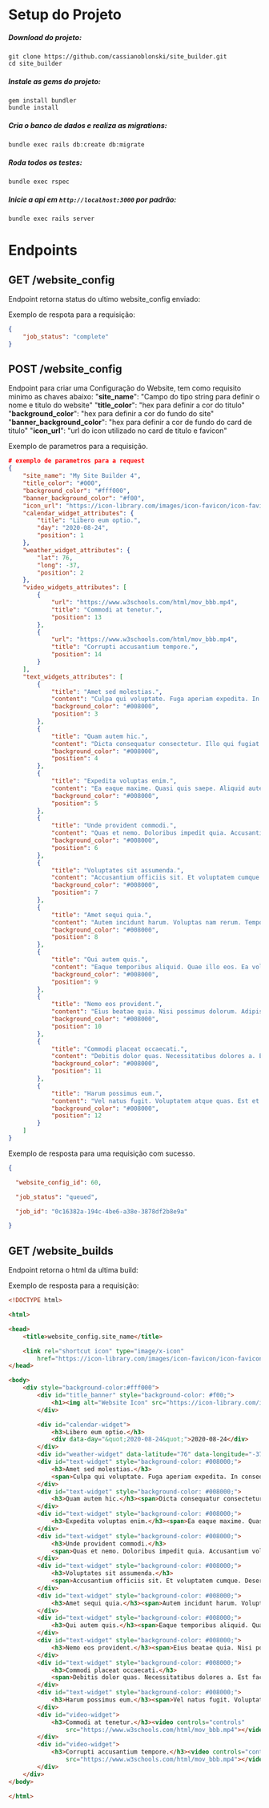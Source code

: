 # Setup do Projeto

##### Download do projeto:

```console
git clone https://github.com/cassianoblonski/site_builder.git
cd site_builder
```

##### Instale as gems do projeto:

```console
gem install bundler
bundle install
```

##### Cria o banco de dados e realiza as migrations:

```console
bundle exec rails db:create db:migrate
```

##### Roda todos os testes:

```console
bundle exec rspec
```

##### Inicie a api em `http://localhost:3000` por padrão:

```console
bundle exec rails server
```



# Endpoints

## GET /website_config

Endpoint retorna status do ultimo website_config enviado:

Exemplo de respota para a requisição:

```json
{
    "job_status": "complete"
}
```



## POST /website_config

Endpoint para criar uma Configuração do Website, tem como requisito minimo as chaves abaixo:
    "**site_name**": "Campo do tipo string para definir o nome e titulo do website"
    "**title_color**": "hex para definir a cor do titulo"
    "**background_color**": "hex para definir a cor do fundo do site"
    "**banner_background_color**": "hex para definir a cor de fundo do card de titulo"
    "**icon_url**": "url do icon utilizado no card de titulo e favicon"

Exemplo de parametros para a requisição.

```json
# exemplo de parametros para a request
{
    "site_name": "My Site Builder 4",
    "title_color": "#000",
    "background_color": "#fff000",
    "banner_background_color": "#f00",
    "icon_url": "https://icon-library.com/images/icon-favicon/icon-favicon-4.jpg",
    "calendar_widget_attributes": {
        "title": "Libero eum optio.",
        "day": "2020-08-24",
        "position": 1
    },
    "weather_widget_attributes": {
        "lat": 76,
        "long": -37,
        "position": 2
    },
    "video_widgets_attributes": [
        {
            "url": "https://www.w3schools.com/html/mov_bbb.mp4",
            "title": "Commodi at tenetur.",
            "position": 13
        },
        {
            "url": "https://www.w3schools.com/html/mov_bbb.mp4",
            "title": "Corrupti accusantium tempore.",
            "position": 14
        }
    ],
    "text_widgets_attributes": [
        {
            "title": "Amet sed molestias.",
            "content": "Culpa qui voluptate. Fuga aperiam expedita. In consequatur distinctio.",
            "background_color": "#008000",
            "position": 3
        },
        {
            "title": "Quam autem hic.",
            "content": "Dicta consequatur consectetur. Illo qui fugiat. Possimus aut libero.",
            "background_color": "#008000",
            "position": 4
        },
        {
            "title": "Expedita voluptas enim.",
            "content": "Ea eaque maxime. Quasi quis saepe. Aliquid autem dolores.",
            "background_color": "#008000",
            "position": 5
        },
        {
            "title": "Unde provident commodi.",
            "content": "Quas et nemo. Doloribus impedit quia. Accusantium voluptatum omnis.",
            "background_color": "#008000",
            "position": 6
        },
        {
            "title": "Voluptates sit assumenda.",
            "content": "Accusantium officiis sit. Et voluptatem cumque. Deserunt consectetur laborum.",
            "background_color": "#008000",
            "position": 7
        },
        {
            "title": "Amet sequi quia.",
            "content": "Autem incidunt harum. Voluptas nam rerum. Tempore ut accusamus.",
            "background_color": "#008000",
            "position": 8
        },
        {
            "title": "Qui autem quis.",
            "content": "Eaque temporibus aliquid. Quae illo eos. Ea voluptatum qui.",
            "background_color": "#008000",
            "position": 9
        },
        {
            "title": "Nemo eos provident.",
            "content": "Eius beatae quia. Nisi possimus dolorum. Adipisci aut minima.",
            "background_color": "#008000",
            "position": 10
        },
        {
            "title": "Commodi placeat occaecati.",
            "content": "Debitis dolor quas. Necessitatibus dolores a. Est facilis sit.",
            "background_color": "#008000",
            "position": 11
        },
        {
            "title": "Harum possimus eum.",
            "content": "Vel natus fugit. Voluptatem atque quas. Est et omnis.",
            "background_color": "#008000",
            "position": 12
        }
    ]
}
```

Exemplo de resposta para uma requisição com sucesso.

```json
{

  "website_config_id": 60,

  "job_status": "queued",

  "job_id": "0c16382a-194c-4be6-a38e-3878df2b8e9a"

}
```

## GET /website_builds

Endpoint retorna o html da ultima build:

Exemplo de resposta para a requisição:

```html
<!DOCTYPE html>

<html>

<head>
	<title>website_config.site_name</title>

	<link rel="shortcut icon" type="image/x-icon"
		href="https://icon-library.com/images/icon-favicon/icon-favicon-4.jpg" />
</head>

<body>
	<div style="background-color:#fff000">
		<div id="title_banner" style="background-color: #f00;">
			<h1><img alt="Website Icon" src="https://icon-library.com/images/icon-favicon/icon-favicon-4.jpg" width="30" height="30" />My Site Builder 4</h1>
		</div>

		<div id="calendar-widget">
			<h3>Libero eum optio.</h3>
			<div data-day="&quot;2020-08-24&quot;">2020-08-24</div>
		</div>
		<div id="weather-widget" data-latitude="76" data-longitude="-37"></div>
		<div id="text-widget" style="background-color: #008000;">
			<h3>Amet sed molestias.</h3>
			<span>Culpa qui voluptate. Fuga aperiam expedita. In consequatur distinctio.</span>
		</div>
		<div id="text-widget" style="background-color: #008000;">
			<h3>Quam autem hic.</h3><span>Dicta consequatur consectetur. Illo qui fugiat. Possimus aut libero.</span>
		</div>
		<div id="text-widget" style="background-color: #008000;">
			<h3>Expedita voluptas enim.</h3><span>Ea eaque maxime. Quasi quis saepe. Aliquid autem dolores.</span>
		</div>
		<div id="text-widget" style="background-color: #008000;">
			<h3>Unde provident commodi.</h3>
			<span>Quas et nemo. Doloribus impedit quia. Accusantium voluptatum omnis.</span>
		</div>
		<div id="text-widget" style="background-color: #008000;">
			<h3>Voluptates sit assumenda.</h3>
			<span>Accusantium officiis sit. Et voluptatem cumque. Deserunt consectetur laborum.</span>
		</div>
		<div id="text-widget" style="background-color: #008000;">
			<h3>Amet sequi quia.</h3><span>Autem incidunt harum. Voluptas nam rerum. Tempore ut accusamus.</span>
		</div>
		<div id="text-widget" style="background-color: #008000;">
			<h3>Qui autem quis.</h3><span>Eaque temporibus aliquid. Quae illo eos. Ea voluptatum qui.</span>
		</div>
		<div id="text-widget" style="background-color: #008000;">
			<h3>Nemo eos provident.</h3><span>Eius beatae quia. Nisi possimus dolorum. Adipisci aut minima.</span>
		</div>
		<div id="text-widget" style="background-color: #008000;">
			<h3>Commodi placeat occaecati.</h3>
			<span>Debitis dolor quas. Necessitatibus dolores a. Est facilis sit.</span>
		</div>
		<div id="text-widget" style="background-color: #008000;">
			<h3>Harum possimus eum.</h3><span>Vel natus fugit. Voluptatem atque quas. Est et omnis.</span>
		</div>
		<div id="video-widget">
			<h3>Commodi at tenetur.</h3><video controls="controls"
				src="https://www.w3schools.com/html/mov_bbb.mp4"></video>
		</div>
		<div id="video-widget">
			<h3>Corrupti accusantium tempore.</h3><video controls="controls"
				src="https://www.w3schools.com/html/mov_bbb.mp4"></video>
		</div>
	</div>
</body>

</html>
```

